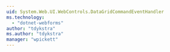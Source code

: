 ```yaml
---
uid: System.Web.UI.WebControls.DataGridCommandEventHandler
ms.technology: 
  - "dotnet-webforms"
author: "tdykstra"
ms.author: "tdykstra"
manager: "wpickett"
---
```

